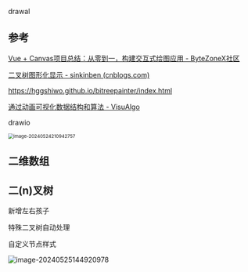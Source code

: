 drawal



## 参考

[Vue + Canvas项目总结：从零到一，构建交互式绘图应用 - ByteZoneX社区](https://www.bytezonex.com/archives/CJR5sPKG.html)

[二叉树图形化显示 - sinkinben (cnblogs.com)](https://www.cnblogs.com/sinkinben/p/12615183.html)

https://hggshiwo.github.io/bitreepainter/index.html

[通过动画可视化数据结构和算法 - VisuAlgo](https://visualgo.net/zh)



drawio

<img src="./images/image-20240524210942757.png" alt="image-20240524210942757" style="zoom: 67%;" />

## 二维数组

## 二(n)叉树

新增左右孩子

特殊二叉树自动处理

自定义节点样式

![image-20240525144920978](./images/image-20240525144920978.png)